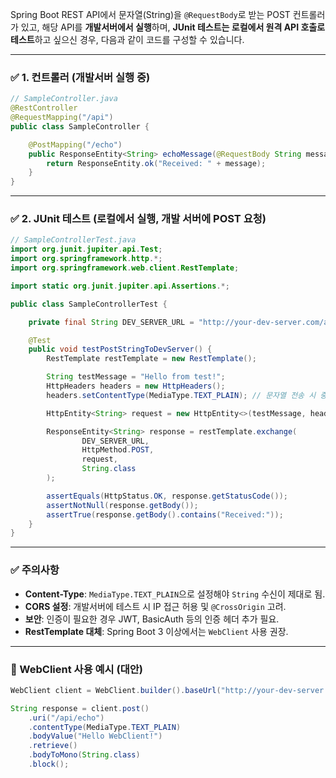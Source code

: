 Spring Boot REST API에서 문자열(String)을 `@RequestBody`로 받는 POST 컨트롤러가 있고, 해당 API를 **개발서버에서 실행**하며, **JUnit 테스트는 로컬에서 원격 API 호출로 테스트**하고 싶으신 경우, 다음과 같이 코드를 구성할 수 있습니다.

---

### ✅ 1. 컨트롤러 (개발서버 실행 중)

```java
// SampleController.java
@RestController
@RequestMapping("/api")
public class SampleController {

    @PostMapping("/echo")
    public ResponseEntity<String> echoMessage(@RequestBody String message) {
        return ResponseEntity.ok("Received: " + message);
    }
}
```

---

### ✅ 2. JUnit 테스트 (로컬에서 실행, 개발 서버에 POST 요청)

```java
// SampleControllerTest.java
import org.junit.jupiter.api.Test;
import org.springframework.http.*;
import org.springframework.web.client.RestTemplate;

import static org.junit.jupiter.api.Assertions.*;

public class SampleControllerTest {

    private final String DEV_SERVER_URL = "http://your-dev-server.com/api/echo"; // 개발서버 주소

    @Test
    public void testPostStringToDevServer() {
        RestTemplate restTemplate = new RestTemplate();

        String testMessage = "Hello from test!";
        HttpHeaders headers = new HttpHeaders();
        headers.setContentType(MediaType.TEXT_PLAIN); // 문자열 전송 시 중요

        HttpEntity<String> request = new HttpEntity<>(testMessage, headers);

        ResponseEntity<String> response = restTemplate.exchange(
                DEV_SERVER_URL,
                HttpMethod.POST,
                request,
                String.class
        );

        assertEquals(HttpStatus.OK, response.getStatusCode());
        assertNotNull(response.getBody());
        assertTrue(response.getBody().contains("Received:"));
    }
}
```

---

### ✅ 주의사항

* **Content-Type**: `MediaType.TEXT_PLAIN`으로 설정해야 `String` 수신이 제대로 됨.
* **CORS 설정**: 개발서버에 테스트 시 IP 접근 허용 및 `@CrossOrigin` 고려.
* **보안**: 인증이 필요한 경우 JWT, BasicAuth 등의 인증 헤더 추가 필요.
* **RestTemplate 대체**: Spring Boot 3 이상에서는 `WebClient` 사용 권장.

---

### 🔄 WebClient 사용 예시 (대안)

```java
WebClient client = WebClient.builder().baseUrl("http://your-dev-server.com").build();

String response = client.post()
    .uri("/api/echo")
    .contentType(MediaType.TEXT_PLAIN)
    .bodyValue("Hello WebClient!")
    .retrieve()
    .bodyToMono(String.class)
    .block();
```

